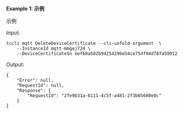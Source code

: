 **Example 1: 示例**

示例

Input: 

```
tccli mqtt DeleteDeviceCertificate --cli-unfold-argument  \
    --InstanceId mqtt-mmgej724 \
    --DeviceCertificateSn eef68a582b94254296e54ce754f94d707a59912
```

Output: 
```
{
    "Error": null,
    "RequestId": null,
    "Response": {
        "RequestId": "2fe9b31a-6111-4c5f-a481-2f3b65600e0c"
    }
}
```

